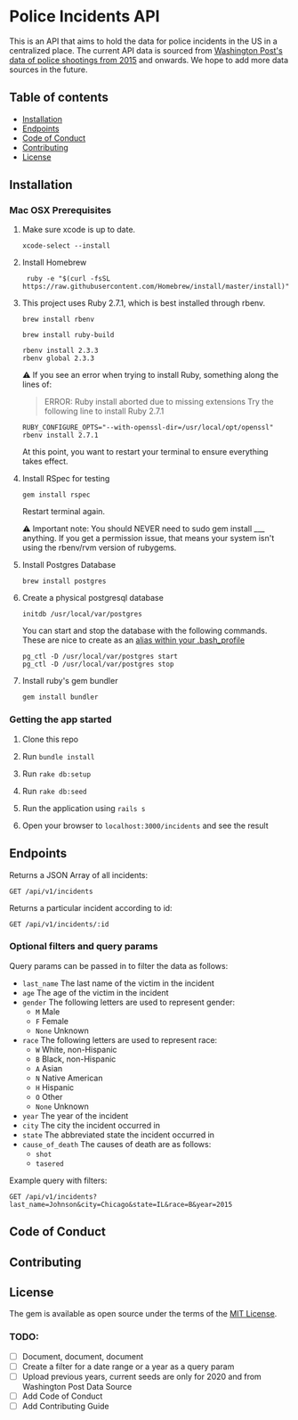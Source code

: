 # Police Incidents API
This is an API that aims to hold the data for police incidents in the US in a centralized place. The current API data is sourced from [Washington Post's data of police shootings from 2015](https://github.com/washingtonpost/data-police-shootings/blob/master/fatal-police-shootings-data.csv) and onwards. We hope to add more data sources in the future.

## Table of contents

* [Installation](#installation)
* [Endpoints](#endpoints)
* [Code of Conduct](#code-of-conduct)
* [Contributing](#contributing)
* [License](#license)

## Installation

### Mac OSX Prerequisites

1. Make sure xcode is up to date.
   ```
   xcode-select --install
   ```
2. Install Homebrew
   ```
    ruby -e "$(curl -fsSL https://raw.githubusercontent.com/Homebrew/install/master/install)"
   ```
3. This project uses Ruby 2.7.1, which is best installed through rbenv.

   ```
   brew install rbenv
   ```

   ```
   brew install ruby-build
   ```

   ```
   rbenv install 2.3.3
   rbenv global 2.3.3
   ```

   ⚠️ If you see an error when trying to install Ruby, something along the lines of:

   > ERROR: Ruby install aborted due to missing extensions
   > Try the following line to install Ruby 2.7.1

   ```
   RUBY_CONFIGURE_OPTS="--with-openssl-dir=/usr/local/opt/openssl" rbenv install 2.7.1
   ```

   At this point, you want to restart your terminal to ensure everything takes effect.

4. Install RSpec for testing

   ```
   gem install rspec
   ```

   Restart terminal again.

   ⚠️ Important note: You should NEVER need to sudo gem install \_\_\_ anything. If you get a permission issue, that means your system isn't using the rbenv/rvm version of rubygems.

5. Install Postgres Database
   ```
   brew install postgres
   ```
6. Create a physical postgresql database
   ```
   initdb /usr/local/var/postgres
   ```
   You can start and stop the database with the following commands. These are nice to create as an [alias within your .bash_profile](https://mijingo.com/blog/creating-bash-aliases)
   ```
   pg_ctl -D /usr/local/var/postgres start
   pg_ctl -D /usr/local/var/postgres stop
   ```
7. Install ruby's gem bundler
   ```
   gem install bundler
   ```

### Getting the app started

1. Clone this repo

2. Run `bundle install`

3. Run `rake db:setup`

4. Run `rake db:seed`

5. Run the application using `rails s`

6. Open your browser to `localhost:3000/incidents` and see the result


## Endpoints
Returns a JSON Array of all incidents:
```
GET /api/v1/incidents
```
Returns a particular incident according to id:
```
GET /api/v1/incidents/:id
```
### Optional filters and query params
Query params can be passed in to filter the data as follows:

* `last_name` The last name of the victim in the incident
* `age` The age of the victim in the incident
* `gender` The following letters are used to represent gender:
   * `M` Male
   * `F` Female
   * `None` Unknown
* `race` The following letters are used to represent race:
   * `W` White, non-Hispanic
   * `B` Black, non-Hispanic
   * `A` Asian
   * `N` Native American
   * `H` Hispanic
   * `O` Other
   * `None` Unknown
* `year` The year of the incident
* `city` The city the incident occurred in
* `state` The abbreviated state the incident occurred in
* `cause_of_death` The causes of death are as follows:
   * `shot`
   * `tasered`
   
Example query with filters:
```
GET /api/v1/incidents?last_name=Johnson&city=Chicago&state=IL&race=B&year=2015
```

## Code of Conduct

## Contributing

## License

The gem is available as open source under the terms of the [MIT License](http://opensource.org/licenses/MIT).

### TODO:
- [ ] Document, document, document
- [ ] Create a filter for a date range or a year as a query param
- [ ] Upload previous years, current seeds are only for 2020 and from Washington Post Data Source
- [ ] Add Code of Conduct
- [ ] Add Contributing Guide
